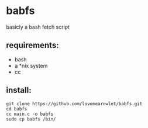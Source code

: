 # babfs
basicly a bash fetch script
## requirements:
- bash
- a *nix system
- cc
## install:
```
git clone https://github.com/lovemearowlet/babfs.git
cd babfs
cc main.c -o babfs
sudo cp babfs /bin/ 
```
